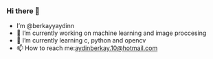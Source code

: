 ### Hi there 👋
- I’m @berkayyaydinn
- 🔭 I’m currently working on machine learning and image proccesing
- 🌱 I’m currently learning c, python and opencv
- 📫 How to reach me:aydinberkay.10@hotmail.com
